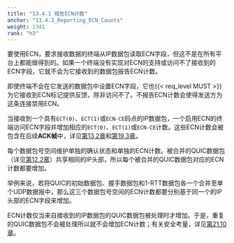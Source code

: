 ```yaml
---
title: "13.4.1 报告ECN计数"
anchor: "13.4.1_Reporting_ECN_Counts"
weight: 1341
rank: "h3"
---
```


要使用ECN，要求接收数据的终端从IP数据包读取ECN字段，但这不是在所有平台上都能做得到的。如果一个终端没有实现对ECN的支持或访问不了接收到的ECN字段，它就不会为它接收到的数据包报告ECN计数。

即使终端不会在它发送的数据包中设置ECN字段，它也{{< req_level MUST >}}为它接收到ECN标记提供反馈，除非访问不了。不报告ECN计数会使得发送方为这条连接禁用ECN。

当接收到一个具有`ECT(0)`、`ECT(1)`或`ECN-CE`码点的IP数据包，一个启用ECN的终端访问ECN字段并增加相应的`ECT(0)`、`ECT(1)`或`ECN-CE`计数。这些ECN计数会被包含在后续**ACK帧**中，详见[第13.2章]()和[第19.3章]()。

每个数据包号空间维护单独的确认状态和单独的ECN计数。被合并的QUIC数据包（详见[第12.2章]()）共享相同的IP头部，所以每个被合并的QUIC数据包对应的ECN计数都要增加。

举例来说，若将QUIC的初始数据包、握手数据包和1-RTT数据包各一个合并至单个UDP数据报中，那么这三个数据包号空间的ECN计数都要分别基于同一个的IP头部的ECN字段来增加。

ECN计数仅当来自接收到的IP数据包的QUIC数据包被处理时才增加。于是，重复的QUIC数据包不会被处理所以就不会增加ECN计数；有关安全考量，详见[第21.10章]()。
